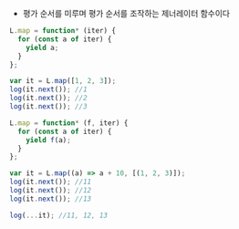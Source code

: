 - 평가 순서를 미루며 평가 순서를 조작하는 제너레이터 함수이다

```javascript
L.map = function* (iter) {
  for (const a of iter) {
    yield a;
  }
};

var it = L.map([1, 2, 3]);
log(it.next()); //1
log(it.next()); //2
log(it.next()); //3
```

```javascript
L.map = function* (f, iter) {
  for (const a of iter) {
    yield f(a);
  }
};

var it = L.map((a) => a + 10, [(1, 2, 3)]);
log(it.next()); //11
log(it.next()); //12
log(it.next()); //13

log(...it); //11, 12, 13
```
